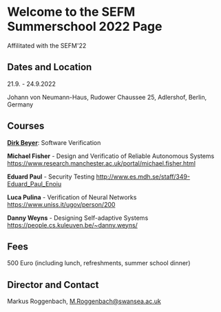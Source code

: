 # Welcome to the SEFM Summerschool 2022 Page

Affilitated with the SEFM'22

## Dates and Location

21.9. - 24.9.2022

Johann von Neumann-Haus, Rudower Chaussee 25, Adlershof, Berlin, Germany

## Courses

**[Dirk Beyer](https://www.sosy-lab.org/people/beyer/)**: Software Verification

**Michael Fisher** - Design and Verificatio of Reliable Autonomous Systems
https://www.research.manchester.ac.uk/portal/michael.fisher.html

**Eduard Paul** - Security Testing
http://www.es.mdh.se/staff/349-Eduard_Paul_Enoiu

**Luca Pulina** - Verification of Neural Networks
https://www.uniss.it/ugov/person/200

**Danny Weyns**  - Designing Self-adaptive Systems
https://people.cs.kuleuven.be/~danny.weyns/

## Fees

500 Euro (including lunch, refreshments, summer school dinner)

## Director and Contact

Markus Roggenbach, M.Roggenbach@swansea.ac.uk
